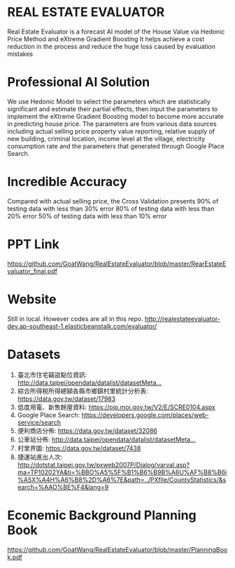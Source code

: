 # REAL ESTATE EVALUATOR
Real Estate Evaluator is a forecast AI model of the House Value via Hedonic Price Method and eXtreme Gradient Boosting
It helps achieve a cost reduction in the process and reduce the huge loss caused by evaluation mistakes

# Professional AI Solution
We use Hedonic Model to select the parameters which are statistically significant and estimate their partial effects,
then input the parameters to implement the eXtreme Gradient Boosting model to become more accurate in predicting house price.
The parameters are from various data sources including actual selling price property value reporting, relative supply of new building,
criminal location, income level at the village, electricity consumption rate and the parameters that generated through Google Place Search.

# Incredible Accuracy
Compared with actual selling price, the Cross Validation presents
90% of testing data with less than 30% error
80% of testing data with less than 20% error
50% of testing data with less than 10% error

# PPT Link
https://github.com/GoatWang/RealEstateEvaluator/blob/master/RearEstateEvaluator_final.pdf

# Website
Still in local. However codes are all in this repo.
http://realestateevaluator-dev.ap-southeast-1.elasticbeanstalk.com/evaluator/

# Datasets
1. 臺北市住宅竊盜點位資訊: http://data.taipei/opendata/datalist/datasetMeta…
2. 綜合所得稅所得總額各縣市鄉鎮村里統計分析表: https://data.gov.tw/dataset/17983
3. 低度用電、新售餘屋資料: https://pip.moi.gov.tw/V2/E/SCRE0104.aspx
4. Google Place Search: https://developers.google.com/places/web-service/search
5. 便利商店分佈: https://data.gov.tw/dataset/32086
6. 公車站分佈: http://data.taipei/opendata/datalist/datasetMeta…
7. 村里界圖: https://data.gov.tw/dataset/7438
8. 捷運站進出人次: http://dotstat.taipei.gov.tw/pxweb2007P/Dialog/varval.asp?ma=TP10202YA&ti=%BBO%A5%5F%B1%B6%B9B%A6U%AF%B8%B6i%A5X%A4H%A6%B8%2D%A6%7E&path=../PXfile/CountyStatistics/&search=%AAO%BE%F4&lang=9

# Econemic Background Planning Book
https://github.com/GoatWang/RealEstateEvaluator/blob/master/PlanningBook.pdf


